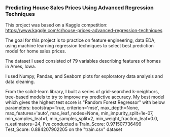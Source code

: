 ### Predicting House Sales Prices Using Advanced Regression Techniques

This project was based on a Kaggle competition: https://www.kaggle.com/c/house-prices-advanced-regression-techniques

The goal for this project is to practice on feature engineering, data EDA,  using machine learning regression techniques to select best prediction model for home sales prices. 

The dataset I used consisted of 79 variables describing features of homes in Ames, Iowa.

I used Numpy, Pandas, and Seaborn plots for exploratory data analysis and data cleaning.

From the scikit-learn library, I built a series of grid-searched k-neighbors, tree-based models to try to improve my predictive accuracy.
My best model which gives the highest test score is "Random Forest Regressor" with below parameters:
          bootstrap=True, criterion='mse', 
          max_depth=None,
          max_features='auto', 
          max_leaf_nodes=None,
          min_impurity_split=1e-07, 
          min_samples_leaf=1,
          min_samples_split=2, 
          min_weight_fraction_leaf=0.0,
          n_estimators=24,
I've conducted a 
          Train_Score: 0.971507736499
          Test_Score: 0.884207902205
on the "train.csv" dataset

